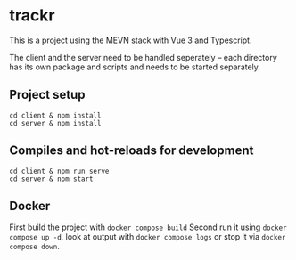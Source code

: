 # trackr

This is a project using the MEVN stack with Vue 3 and Typescript.

The client and the server need to be handled seperately – each directory has its own package and scripts and needs to be started separately.


## Project setup
```
cd client & npm install
cd server & npm install
```

## Compiles and hot-reloads for development
```
cd client & npm run serve
cd server & npm start
```

## Docker

First build the project with `docker compose build`
Second run it using `docker compose up -d`, look at output with `docker compose logs` or stop it via `docker compose down`.
